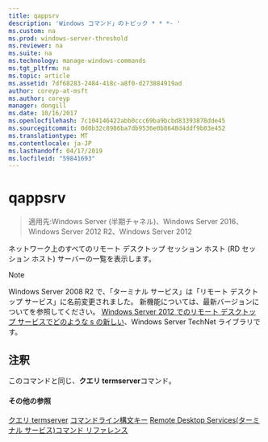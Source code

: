 ```yaml
---
title: qappsrv
description: 'Windows コマンド」のトピック * * *- '
ms.custom: na
ms.prod: windows-server-threshold
ms.reviewer: na
ms.suite: na
ms.technology: manage-windows-commands
ms.tgt_pltfrm: na
ms.topic: article
ms.assetid: 7df68283-2484-418c-a8f0-d273884919ad
author: coreyp-at-msft
ms.author: coreyp
manager: dongill
ms.date: 10/16/2017
ms.openlocfilehash: 7c104146422abb0ccc69ba9bcbd83393878dde45
ms.sourcegitcommit: 0d0b32c8986ba7db9536e0b8648d4ddf9b03e452
ms.translationtype: MT
ms.contentlocale: ja-JP
ms.lasthandoff: 04/17/2019
ms.locfileid: "59841693"
---
```

# <a name="qappsrv"></a>qappsrv

>適用先:Windows Server (半期チャネル)、Windows Server 2016、Windows Server 2012 R2、Windows Server 2012

ネットワーク上のすべてのリモート デスクトップ セッション ホスト (RD セッション ホスト) サーバーの一覧を表示します。

> [!NOTE]
> Windows Server 2008 R2 で、「ターミナル サービス」は「リモート デスクトップ サービス」に名前変更されました。 新機能については、最新バージョンについてを参照してください。 [Windows Server 2012 でのリモート デスクトップ サービスでどのような s の新しい](https://technet.microsoft.com/library/hh831527)、Windows Server TechNet ライブラリです。

## <a name="remarks"></a>注釈
このコマンドと同じ、**クエリ termserver**コマンド。

#### <a name="additional-references"></a>その他の参照
[クエリ termserver](query-termserver.md)
[コマンドライン構文キー](command-line-syntax-key.md)
[Remote Desktop Services&#40;ターミナル サービス&#41;コマンド リファレンス](remote-desktop-services-terminal-services-command-reference.md)
